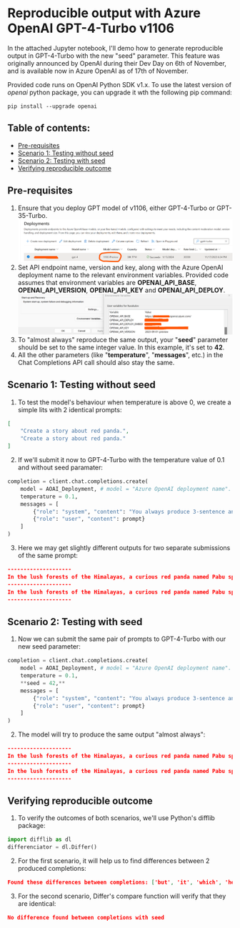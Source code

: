 # Reproducible output with Azure OpenAI GPT-4-Turbo v1106
In the attached Jupyter notebook, I'll demo how to generate reproducible output in GPT-4-Turbo with the new "seed" parameter. This feature was originally announced by OpenAI during their Dev Day on 6th of November, and is available now in Azure OpenAI as of 17th of November.

Provided code runs on OpenAI Python SDK v1.x. To use the latest version of *openai* python package, you can upgrade it wth the following pip command:
```
pip install --upgrade openai
```

## Table of contents:
- [Pre-requisites](https://github.com/LazaUK/AOAI-ReproducibleOutput-SDKv1#pre-requisites)
- [Scenario 1: Testing without seed](https://github.com/LazaUK/AOAI-ReproducibleOutput-SDKv1#option-1-testing-without-seed)
- [Scenario 2: Testing with seed](https://github.com/LazaUK/AOAI-ReproducibleOutput-SDKv1#option-2-testing-with-seed)
- [Verifying reproducible outcome](https://github.com/LazaUK/AOAI-ReproducibleOutput-SDKv1#verifying-reproducible-outcome)

## Pre-requisites
1. Ensure that you deploy GPT model of v1106, either GPT-4-Turbo or GPT-35-Turbo.
![screenshot_0_deployment](images/seed_pr_1_deployment.png)
2. Set API endpoint name, version and key, along with the Azure OpenAI deployment name to the relevant environment variables. Provided code assumes that environment variables are **OPENAI_API_BASE**, **OPENAI_API_VERSION**, **OPENAI_API_KEY** and **OPENAI_API_DEPLOY**.
![screenshot_0_deployment](images/seed_pr_1_environment.png)
3. To "almost always" reproduce the same output, your "**seed**" parameter should be set to the same integer value. In this example, it's set to **42**.
4. All the other parameters (like "**temperature**", "**messages**", etc.) in the Chat Completions API call should also stay the same.

## Scenario 1: Testing without seed
1. To test the model's behaviour when temperature is above 0, we create a simple lits with 2 identical prompts:
``` JSON
[
    "Create a story about red panda.",
    "Create a story about red panda."
]
```
2. If we'll submit it now to GPT-4-Turbo with the temperature value of 0.1 and without seed paramater:
``` Python
completion = client.chat.completions.create(
    model = AOAI_Deployment, # model = "Azure OpenAI deployment name".
    temperature = 0.1,
    messages = [
        {"role": "system", "content": "You always produce 3-sentence answers."},
        {"role": "user", "content": prompt}
    ]        
)
```
3. Here we may get slightly different outputs for two separate submissions of the same prompt:
``` JSON
--------------------
In the lush forests of the Himalayas, a curious red panda named Pabu spent his days frolicking among the trees. One day, Pabu stumbled upon a hidden grove filled with the sweetest bamboo he'd ever tasted, but it was guarded by a mischievous monkey. With cleverness and a dash of bravery, Pabu outwitted the monkey, sharing the grove's bounty with his fellow pandas, becoming a legend in the forest.
--------------------
In the lush forests of the Himalayas, a curious red panda named Pabu spent his days frolicking among the trees. One day, Pabu stumbled upon a hidden grove filled with the sweetest bamboo he'd ever tasted, which he decided to keep as his secret snack spot. Little did he know, his delightful discovery would soon attract a band of fellow pandas, leading to the most enchanting bamboo feasts the forest had ever seen.
--------------------
```

## Scenario 2: Testing with seed
1. Now we can submit the same pair of prompts to GPT-4-Turbo with our new seed parameter:
``` Python
completion = client.chat.completions.create(
    model = AOAI_Deployment, # model = "Azure OpenAI deployment name".
    temperature = 0.1,
    **seed = 42,**
    messages = [
        {"role": "system", "content": "You always produce 3-sentence answers."},
        {"role": "user", "content": prompt}
    ]        
)
```
2. The model will try to produce the same output "almost always":
``` JSON
--------------------
In the lush forests of the Himalayas, a curious red panda named Pabu spent his days frolicking among the trees. One day, Pabu stumbled upon a hidden grove filled with the sweetest bamboo he had ever tasted, which he decided to keep as his secret snack spot. Little did he know, his delightful discovery would soon attract other forest creatures, leading to unexpected friendships and adventures.
--------------------
In the lush forests of the Himalayas, a curious red panda named Pabu spent his days frolicking among the trees. One day, Pabu stumbled upon a hidden grove filled with the sweetest bamboo he had ever tasted, which he decided to keep as his secret snack spot. Little did he know, his delightful discovery would soon attract other forest creatures, leading to unexpected friendships and adventures.
--------------------
```

## Verifying reproducible outcome
1. To verify the outcomes of both scenarios, we'll use Python's difflib package:
``` Python
import difflib as dl
differenciator = dl.Differ()
```
2. For the first scenario, it will help us to find differences between 2 produced completions:
``` JSON
Found these differences between completions: ['but', 'it', 'which', 'he', 'decided', 'to', 'keep', 'was', 'as', 'guarded', 'by', 'his', 'secret', 'snack', 'spot.', 'Little', 'did', 'he', 'know,', 'his', 'delightful', 'discovery', 'would', 'soon', 'attract', 'mischievous', 'monkey.', 'With', 'cleverness', 'and', 'band', 'a', 'dash', 'bravery,', 'Pabu', 'outwitted', 'the', 'monkey,', 'sharing', 'the', "grove's", 'bounty', 'with', 'his', 'leading', 'to', 'becoming', 'a', 'legend', 'in', 'most', 'enchanting', 'bamboo', 'feasts', 'the', 'forest.', 'forest', 'had', 'ever', 'seen.']
```
3. For the second scenario, Differ's compare function will verify that they are identical:
``` JSON
No difference found between completions with seed
```
